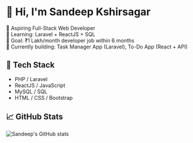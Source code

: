 # 👋 Hi, I'm Sandeep Kshirsagar

🚀 Aspiring Full-Stack Web Developer  
🧠 Learning: Laravel + ReactJS + SQL  
🎯 Goal: ₹1 Lakh/month developer job within 6 months  
📂 Currently building: Task Manager App (Laravel), To-Do App (React + API)  

## 🔧 Tech Stack
- PHP / Laravel
- ReactJS / JavaScript
- MySQL / SQL
- HTML / CSS / Bootstrap

## 📈 GitHub Stats
![Sandeep's GitHub stats](https://github-readme-stats.vercel.app/api?username=kshirsagarSandeep&show_icons=true&theme=tokyonight)
